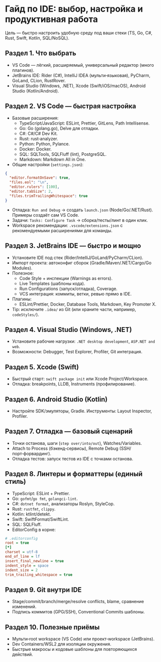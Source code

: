 # Гайд по IDE: выбор, настройка и продуктивная работа

Цель — быстро настроить удобную среду под ваши стеки (TS, Go, C#, Rust, Swift, Kotlin, SQL/NoSQL).

## Раздел 1. Что выбрать
- VS Code — лёгкий, расширяемый, универсальный редактор (много плагинов).
- JetBrains IDE: Rider (C#), IntelliJ IDEA (мульти‑языковая), PyCharm, GoLand, CLion, RustRover.
- Visual Studio (Windows, .NET), Xcode (Swift/iOS/macOS), Android Studio (Kotlin/Android).

## Раздел 2. VS Code — быстрая настройка
- Базовые расширения:
  - TypeScript/JavaScript: ESLint, Prettier, GitLens, Path Intellisense.
  - Go: Go (golang.go), Delve для отладки.
  - C#: C#/C# Dev Kit.
  - Rust: rust‑analyzer.
  - Python: Python, Pylance.
  - Docker: Docker.
  - SQL: SQLTools, SQLFluff (lint), PostgreSQL.
  - Markdown: Markdown All in One.
- Общие настройки (`settings.json`):
```json
{
  "editor.formatOnSave": true,
  "files.eol": "\n",
  "editor.rulers": [100],
  "editor.tabSize": 2,
  "files.trimTrailingWhitespace": true
}
```
- Отладка: `Run and Debug` → создать `launch.json` (Node/Go/.NET/Rust). Примеры создаёт сам VS Code.
- Задачи: `Tasks: Configure Task` → сборка/тесты/линт в один клик.
- Workspace рекомендации: `.vscode/extensions.json` с рекомендуемыми расширениями для команды.

## Раздел 3. JetBrains IDE — быстро и мощно
- Установите IDE под стек (Rider/IntelliJ/GoLand/PyCharm/CLion).
- Импорт проекта: автоконфиг сборок (Gradle/Maven/.NET/Cargo/Go Modules).
- Полезное:
  - Code Style + инспекции (Warnings as errors).
  - Live Templates (шаблоны кода).
  - Run Configurations (запуск/отладка), Coverage.
  - VCS интеграция: коммиты, ветки, ревью прямо в IDE.
- Плагины:
  - ESLint/Prettier, Docker, Database Tools, Markdown, Key Promoter X.
- Tip: исключите `.idea/` из Git (или храните части, например, `codeStyles/`).

## Раздел 4. Visual Studio (Windows, .NET)
- Установите рабочие нагрузки: `.NET desktop development`, `ASP.NET and web`.
- Возможности: Debugger, Test Explorer, Profiler, Git интеграция.

## Раздел 5. Xcode (Swift)
- Быстрый старт: `swift package init` или Xcode Project/Workspace.
- Отладка: breakpoints, LLDB, Instruments (профилирование).

## Раздел 6. Android Studio (Kotlin)
- Настройте SDK/эмуляторы, Gradle. Инструменты: Layout Inspector, Profiler.

## Раздел 7. Отладка — базовый сценарий
- Точки останова, шаги (`step over/into/out`), Watches/Variables.
- Attach to Process (бэкенд‑сервисы), Remote Debug (SSH/порт‑форвардинг).
- Отладка тестов: запуск тестов из IDE с точками останова.

## Раздел 8. Линтеры и форматтеры (единый стиль)
- TypeScript: ESLint + Prettier.
- Go: `gofmt`/`go fmt`, `golangci-lint`.
- C#: `dotnet format`, анализаторы Roslyn, StyleCop.
- Rust: `rustfmt`, `clippy`.
- Kotlin: ktlint/detekt.
- Swift: SwiftFormat/SwiftLint.
- SQL: SQLFluff.
- EditorConfig в корне:
```ini
# .editorconfig
root = true
[*]
charset = utf-8
end_of_line = lf
insert_final_newline = true
indent_style = space
indent_size = 2
trim_trailing_whitespace = true
```

## Раздел 9. Git внутри IDE
- Stage/commit/branch/merge/resolve conflicts, blame, сравнение изменений.
- Подпись коммитов (GPG/SSH), Conventional Commits шаблоны.

## Раздел 10. Полезные приёмы
- Мульти‑root workspace (VS Code) или проект‑workspace (JetBrains).
- Dev Containers/WSL2 для изоляции окружения.
- Быстрые макросы и кодовые шаблоны для повторяющихся действий.

